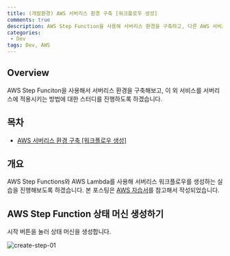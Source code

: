 ```yaml
---
title: (개발환경) AWS 서버리스 환경 구축 [워크플로우 생성]
comments: true
description: AWS Step Function을 사용해 서버리스 환경을 구축하고, 다른 AWS 서비스들과 연동하는 실습을 진행하도록 하겠습니다.
categories:
 - Dev
tags: Dev, AWS 
---
```


## Overview

AWS Step Funciton을 사용해서 서버리스 환경을 구축해보고, 이 외 서비스를 서버리스에 적용시키는 방법에 대한 스터디를 진행하도록 하겠습니다.

## 목차

- [AWS 서버리스 환경 구축 [워크플로우 생성]]()


## 개요

AWS Step Functions와 AWS Lambda를 사용해 서버리스 워크플로우를 생성하는 실습을 진행해보도록 하겠습니다. 본 포스팅은 [AWS 자습서](https://aws.amazon.com/ko/getting-started/tutorials/create-a-serverless-workflow-step-functions-lambda/)를 참고해서 작성되었습니다.

## AWS Step Function 상태 머신 생성하기

시작 버튼을 눌러 상태 머신을 생성합니다.

![create-step-01](https://github.com/wkddnjset/wkddnjset.github.io/blob/master/_posts/images/2018-9/step-01.png?raw=true)